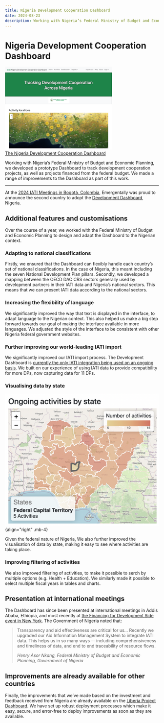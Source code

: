 ```yaml
---
title: Nigeria Development Cooperation Dashboard
date: 2024-08-23
description: Working with Nigeria’s Federal Ministry of Budget and Economic Planning, we developed a prototype Dashboard to track development cooperation projects, as well as projects financed from the federal budget. We made a range of improvements to the Dashboard as part of this work.
---
```


# Nigeria Development Cooperation Dashboard

<div class="text-center float-end mb-4 ms-3">
<a href="https://nigeria.emergentally.com">
<img
src="/nigeria-development-cooperation-dashboard.png"
width="350px" />
<br />The Nigeria Development Cooperation Dashboard
</a>
</div>

Working with Nigeria’s Federal Ministry of Budget and Economic Planning, we developed a prototype Dashboard to track development cooperation projects, as well as projects financed from the federal budget. We made a range of improvements to the Dashboard as part of this work.

---

At the [2024 IATI Meetings in Bogotá, Colombia](https://www.iaticonnect.org/Recap-MA-CE-2024), Emergentally was proud to announce the second country to adopt the [Development Dashboard](/development-dashboard), Nigeria.

## Additional features and customisations

Over the course of a year, we worked with the Federal Ministry of Budget and Economic Planning to design and adapt the Dashboard to the Nigerian context.

### Adapting to national classifications

Firstly, we ensured that the Dashboard can flexibly handle each country’s set of national classifications. In the case of Nigeria, this meant including the seven National Development Plan pillars. Secondly, we developed a mapping between the OECD DAC CRS sectors generally used by development partners in their IATI data and Nigeria’s national sectors. This means that we can present IATI data according to the national sectors.

### Increasing the flexibility of language

We significantly improved the way that text is displayed in the interface, to adapt language to the Nigerian context. This also helped us make a big step forward towards our goal of making the interface available in more languages. We adjusted the style of the interface to be consistent with other Nigeria federal government websites.

### Further improving our world-leading IATI import

We significantly improved our IATI import process. The Development Dashboard is [currently the only IATI integration being used on an ongoing basis](https://iatistandard.org/en/news/iati-holds-two-workshops-in-kigali-with-governments-and-aims-experts-to-progress-work-on-enabling-data-use/). We built on our experience of using IATI data to provide compatibility for more DPs, now capturing data for 11 DPs.

### Visualising data by state

![Nigeria Development Cooperation Dashboard: States](/nigeria-development-cooperation-dashboard-states.png){align="right" .mb-4}

Given the federal nature of Nigeria, We also further improved the visualisation of data by state, making it easy to see where activities are taking place.

### Improving filtering of activities

We also improved filtering of activities, to make it possible to serch by multiple options (e.g. Health + Education). We similarly made it possible to select multiple fiscal years in tables and charts.

## Presentation at international meetings

The Dashboard has since been presented at international meetings in Addis Ababa, Ethiopia, and most recently at [the Financing for Development Side event in New York](https://webtv.un.org/en/asset/k1z/k1ztj55mpz?kalturaStartTime=826). The Government of Nigeria noted that:

> Transparency and aid effectiveness are critical for us... Recently we upgraded our Aid Information Management System to integrate IATI data. This helps us in so many ways -- including comprehensiveness and timeliness of data, and end to end traceability of resource flows.
>
> *Henry Asor Nkang, Federal Ministry of Budget and Economic Planning, Government of Nigeria*

## Improvements are already available for other countries

Finally, the improvements that we’ve made based on the investment and feedback received from Nigeria are already available on the [Liberia Project Dashboard](https://liberiaprojects.org). We have set up robust deployment processes which make it easy, secure, and error-free to deploy improvements as soon as they are available.
